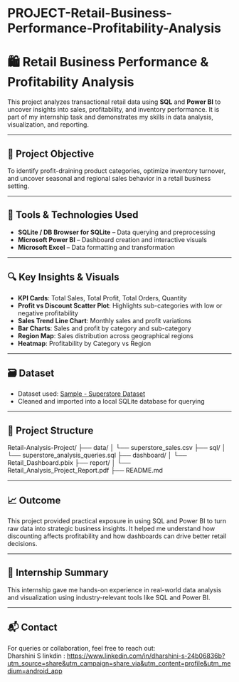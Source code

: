 # PROJECT-Retail-Business-Performance-Profitability-Analysis
# 🛍️ Retail Business Performance & Profitability Analysis

This project analyzes transactional retail data using **SQL** and **Power BI** to uncover insights into sales, profitability, and inventory performance. It is part of my internship task and demonstrates my skills in data analysis, visualization, and reporting.

---

## 📌 Project Objective

To identify profit-draining product categories, optimize inventory turnover, and uncover seasonal and regional sales behavior in a retail business setting.

---

## 🧰 Tools & Technologies Used

- **SQLite / DB Browser for SQLite** – Data querying and preprocessing  
- **Microsoft Power BI** – Dashboard creation and interactive visuals  
- **Microsoft Excel** – Data formatting and transformation  

---

## 🔍 Key Insights & Visuals

- **KPI Cards**: Total Sales, Total Profit, Total Orders, Quantity
- **Profit vs Discount Scatter Plot**: Highlights sub-categories with low or negative profitability
- **Sales Trend Line Chart**: Monthly sales and profit variations
- **Bar Charts**: Sales and profit by category and sub-category
- **Region Map**: Sales distribution across geographical regions
- **Heatmap**: Profitability by Category vs Region

---

## 🗃️ Dataset

- Dataset used: [Sample - Superstore Dataset](https://www.kaggle.com/datasets/vivek468/superstore-dataset-final)
- Cleaned and imported into a local SQLite database for querying

---

## 📂 Project Structure
Retail-Analysis-Project/
├── data/
│ └── superstore_sales.csv
├── sql/
│ └── superstore_analysis_queries.sql
├── dashboard/
│ └── Retail_Dashboard.pbix
├── report/
│ └── Retail_Analysis_Project_Report.pdf
├── README.md


---

## 📈 Outcome

This project provided practical exposure in using SQL and Power BI to turn raw data into strategic business insights. It helped me understand how discounting affects profitability and how dashboards can drive better retail decisions.

---

## 💼 Internship Summary

This internship gave me hands-on experience in real-world data analysis and visualization using industry-relevant tools like SQL and Power BI.

---

## 📬 Contact

For queries or collaboration, feel free to reach out:  
Dharshini S
linkdin : https://www.linkedin.com/in/dharshini-s-24b06836b?utm_source=share&utm_campaign=share_via&utm_content=profile&utm_medium=android_app


